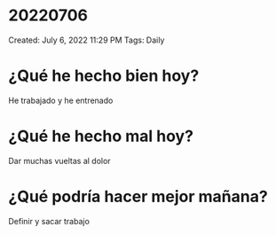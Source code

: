 # 20220706

Created: July 6, 2022 11:29 PM
Tags: Daily

# ¿Qué he hecho bien hoy?

He trabajado y he entrenado

# ¿Qué he hecho mal hoy?

Dar muchas vueltas al dolor

# ¿Qué podría hacer mejor mañana?

Definir y sacar trabajo
